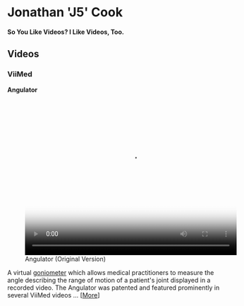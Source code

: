 ---
---

<style>
  @import '/assets/styles/site.css';
</style>

# Jonathan 'J5' Cook

**So You Like Videos?  I Like Videos, Too.**

## Videos

### ViiMed

**Angulator**

<figure>
  <video controls
    width="480"
    height="352"
    poster="/assets/images/viimed/angulator/ViiMed - Angulator (Original Version).png">
    <source src="/assets/video/ViiMed - Angulator (Original Version).mp4" />
  </video>
  <figcaption>Angulator (Original Version)</figcaption>
</figure>

A virtual [goniometer](https://en.wikipedia.org/wiki/Goniometer) which allows
medical practitioners to measure the angle describing the range of motion of a
patient's joint displayed in a recorded video.  The Angulator was patented
and featured prominently in several ViiMed videos
... [[More](/viimed/angulator)]
